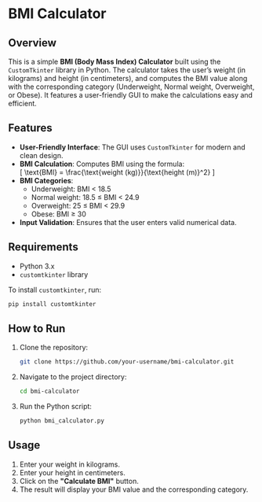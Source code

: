 # BMI Calculator

## Overview
This is a simple **BMI (Body Mass Index) Calculator** built using the `CustomTkinter` library in Python. The calculator takes the user’s weight (in kilograms) and height (in centimeters), and computes the BMI value along with the corresponding category (Underweight, Normal weight, Overweight, or Obese). It features a user-friendly GUI to make the calculations easy and efficient.

## Features
- **User-Friendly Interface**: The GUI uses `CustomTkinter` for modern and clean design.
- **BMI Calculation**: Computes BMI using the formula:  
  \[
  \text{BMI} = \frac{\text{weight (kg)}}{\text{height (m)}^2}
  \]
- **BMI Categories**:
  - Underweight: BMI < 18.5
  - Normal weight: 18.5 ≤ BMI < 24.9
  - Overweight: 25 ≤ BMI < 29.9
  - Obese: BMI ≥ 30
- **Input Validation**: Ensures that the user enters valid numerical data.

## Requirements
- Python 3.x
- `customtkinter` library

To install `customtkinter`, run:

```bash
pip install customtkinter
```

## How to Run
1. Clone the repository:
   ```bash
   git clone https://github.com/your-username/bmi-calculator.git
   ```
2. Navigate to the project directory:
   ```bash
   cd bmi-calculator
   ```
3. Run the Python script:
   ```bash
   python bmi_calculator.py
   ```

## Usage
1. Enter your weight in kilograms.
2. Enter your height in centimeters.
3. Click on the **"Calculate BMI"** button.
4. The result will display your BMI value and the corresponding category.


